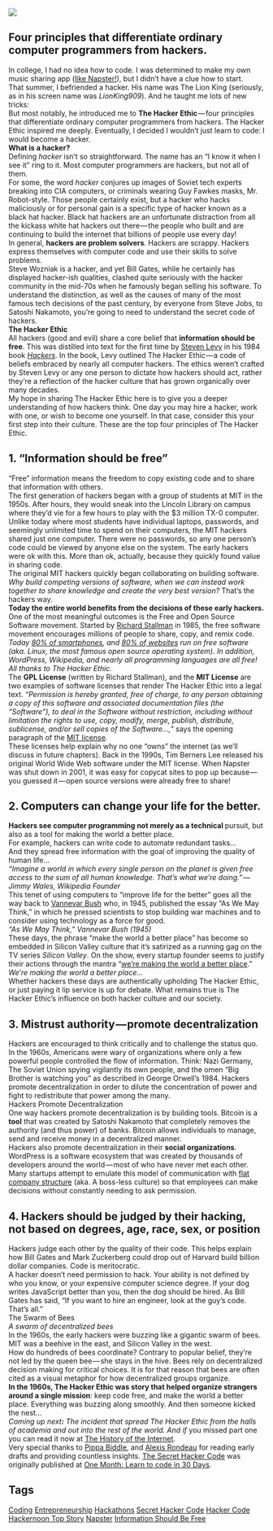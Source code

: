 <img src="https://hackernoon.com/hn-images/1*lSkjQv5F8-QKfe1o3WTsvg.jpeg">                    <h2>Four principles that differentiate ordinary computer programmers from&#xA0;hackers.</h2><div class="paragraph">In college, I had no idea how to code. I was determined to make my own music sharing app (<a href="https://hackernoon.com/the-history-of-the-internet-cdb844ff460c">like Napster!</a>), but I didn&#x2019;t have a clue how to start.</div><div class="paragraph">That summer, I befriended a hacker. His name was The Lion King (seriously, as in his screen name was <em>LionKing909</em>). And he taught me lots of new tricks:</div><div class="image-container"><img src="https://hackernoon.com/photos/QdWX77c6s5Skk99abuNLlG6AEZZ2-8o23z2s" alt></div><div class="image-container"><img src="https://hackernoon.com/photos/QdWX77c6s5Skk99abuNLlG6AEZZ2-l0153zgt" alt></div><div class="paragraph">But most notably, he introduced me to <strong>The Hacker Ethic</strong>&#x200A;&#x2014;&#x200A;four principles that differentiate ordinary computer programmers from hackers. The Hacker Ethic inspired me deeply. Eventually, I decided I wouldn&#x2019;t just learn to code:<strong> </strong>I would become a hacker.</div><div class="paragraph"><strong>What is a&#xA0;hacker?</strong></div><div class="paragraph">Defining <em>hacker</em> isn&#x2019;t so straightforward. The name has an &#x201C;I know it when I see it&#x201D; ring to it. Most computer programmers are hackers, but not all of them.</div><div class="paragraph">For some, the word <em>hacker</em> conjures up images of Soviet tech experts breaking into CIA computers, or criminals wearing Guy Fawkes masks, Mr. Robot-style. Those people certainly exist, but a hacker who hacks maliciously or for personal gain is a specific type of hacker known as a black hat hacker. Black hat hackers are an unfortunate distraction from all the kickass white hat hackers out there&#x200A;&#x2014;&#x200A;the people who built and are continuing to build the internet that billions of people use every day!</div><div class="paragraph">In general, <strong>hackers are problem solvers</strong>. Hackers are scrappy. Hackers express themselves with computer code and use their skills to solve problems.</div><div class="paragraph">Steve Wozniak is a hacker, and yet Bill Gates, while he certainly has displayed hacker-ish qualities, clashed quite seriously with the hacker community in the mid-70s when he famously began selling his software. To understand the distinction, as well as the causes of many of the most famous tech decisions of the past century, by everyone from Steve Jobs, to Satoshi Nakamoto, you&#x2019;re going to need to understand the secret code of hackers.</div><div class="paragraph"><strong>The Hacker&#xA0;Ethic</strong></div><div class="paragraph">All hackers (good and evil) share a core belief that <strong>information should be free</strong>. This was distilled into text for the first time by <a href="https://en.wikipedia.org/wiki/Steven_Levy">Steven Levy</a> in his 1984 book<em> </em><a href="https://www.amazon.com/Hackers-Computer-Revolution-Steven-Levy/dp/1449388396"><em>Hackers</em></a>. In the book, Levy outlined The Hacker Ethic&#x200A;&#x2014;&#x200A;a code of beliefs embraced by nearly all computer hackers. The ethics weren&#x2019;t crafted by Steven Levy or any one person to dictate how hackers should act, rather they&#x2019;re a reflection of the hacker culture that has grown organically over many decades.</div><div class="paragraph">My hope in sharing The Hacker Ethic here is to give you a deeper understanding of how hackers think. One day you may hire a hacker, work with one, or wish to become one yourself. In that case, consider this your first step into their culture. These are the top four principles of The Hacker Ethic.</div><h2><strong>1. &#x201C;Information should be&#xA0;free&#x201D;</strong></h2><div class="paragraph">&#x201C;Free&#x201D; information means the freedom to copy existing code and to share that information with others.</div><div class="paragraph">The first generation of hackers began with a group of students at MIT in the 1950s. After hours, they would sneak into the Lincoln Library on campus where they&#x2019;d vie for a few hours to play with the $3 million TX-0 computer. Unlike today where most students have individual laptops, passwords, and seemingly unlimited time to spend on their computers, the MIT hackers shared just one computer. There were no passwords, so any one person&#x2019;s code could be viewed by anyone else on the system. The early hackers were ok with this. More than ok, actually, because they quickly found value in sharing code.</div><div class="paragraph">The original MIT hackers quickly began collaborating on building software. <em>Why build competing versions of software, when we can instead work together to share knowledge and create the very best version? </em>That&#x2019;s the hackers way.</div><div class="paragraph"><strong>Today the entire world benefits from the decisions of these early hackers.</strong></div><div class="paragraph">One of the most meaningful outcomes is the Free and Open Source Software movement. Started by <a href="https://en.wikipedia.org/wiki/Richard_Stallman">Richard Stallman</a> in 1985, the free software movement encourages millions of people to share, copy, and remix code.</div><div class="image-container"><img src="https://hackernoon.com/photos/QdWX77c6s5Skk99abuNLlG6AEZZ2-xi2n3zxn" alt></div><div class="paragraph"><em>Today </em><a href="https://techcrunch.com/2013/08/07/android-nears-80-market-share-in-global-smartphone-shipments-as-ios-and-blackberry-share-slides-per-idc/"><em>80% of smartphones</em></a><em>, and </em><a href="https://www.zdnet.com/article/linux-foundation-finds-enterprise-linux-growing-at-windows-expense/"><em>80% of websites</em></a><em> run on free software (aka. Linux, the most famous open source operating system). In addition, WordPress, Wikipedia, and nearly all programming languages are all free! All thanks to The Hacker&#xA0;Ethic.</em></div><div class="paragraph">The <strong>GPL License</strong> (written by Richard Stallman), and the <strong>MIT License</strong> are two examples of software licenses that render The Hacker Ethic into a legal text. <em>&#x201C;Permission is hereby granted, free of charge, to any person obtaining a copy of this software and associated documentation files (the &#x201C;Software&#x201D;), to deal in the Software without restriction, including without limitation the rights to use, copy, modify, merge, publish, distribute, sublicense, and/or sell copies of the Software&#x2026;,&#x201D; </em>says the opening paragraph of the <a href="https://opensource.org/licenses/MIT">MIT license</a><em>.</em></div><div class="paragraph">These licenses help explain why no one &#x201C;owns&#x201D; the internet (as we&#x2019;ll discuss in future chapters). Back in the 1990s, Tim Berners Lee released his original World Wide Web software under the MIT license. When Napster was shut down in 2001, it was easy for copycat sites to pop up because&#x200A;&#x2014;&#x200A;you guessed it&#x200A;&#x2014;&#x200A;open source versions were already free to share!</div><h2><strong>2. Computers can change your life for the&#xA0;better.</strong></h2><div class="paragraph"><strong>Hackers see computer programming not merely as a technical </strong>pursuit, but also as a tool for making the world a better place.</div><div class="paragraph">For example, hackers can write code to automate redundant tasks&#x2026;</div><div class="image-container"><img src="https://hackernoon.com/photos/QdWX77c6s5Skk99abuNLlG6AEZZ2-q6493zk5" alt></div><div class="image-container"><img src="https://hackernoon.com/photos/QdWX77c6s5Skk99abuNLlG6AEZZ2-796h3zn9" alt></div><div class="paragraph">And they spread free information with the goal of improving the quality of human life&#x2026;</div><div class="image-container"><img src="https://hackernoon.com/photos/QdWX77c6s5Skk99abuNLlG6AEZZ2-8w7a3zcl" alt></div><div class="paragraph"><em>&#x201C;Imagine a world in which every single person on the planet is given free access to the sum of all human knowledge. That&#x2019;s what we&#x2019;re doing.&#x201D;&#x200A;&#x2014;&#x200A;Jimmy Wales, Wikipedia Founder</em></div><div class="paragraph">This tenet of using computers to &#x201C;improve life for the better&#x201D; goes all the way back to <a href="https://en.wikipedia.org/wiki/Vannevar_Bush">Vannevar Bush</a> who, in 1945, published the essay &#x201C;As We May Think,&#x201D; in which he pressed scientists to stop building war machines and to consider using technology as a force for good.</div><div class="image-container"><img src="https://hackernoon.com/photos/QdWX77c6s5Skk99abuNLlG6AEZZ2-ji8p3zzw" alt></div><div class="paragraph"><em>&#x201C;As We May Think,&#x201D; Vannevar Bush&#xA0;(1945)</em></div><div class="paragraph">These days, the phrase &#x201C;make the world a better place&#x201D; has become so embedded in Silicon Valley culture that it&#x2019;s satirized as a running gag on the TV series <em>Silicon Valley</em>. On the show, every startup founder seems to justify their actions through the mantra &#x201C;<a href="https://vimeo.com/98720197">we&#x2019;re making the world a better place</a>.&#x201D;</div><div class="image-container"><img src="https://hackernoon.com/photos/QdWX77c6s5Skk99abuNLlG6AEZZ2-b2an3z73" alt></div><div class="paragraph"><em>We&#x2019;re making the world a better&#xA0;place&#x2026;</em></div><div class="paragraph">Whether hackers these days are authentically upholding The Hacker Ethic, or just paying it lip service is up for debate. What remains true is The Hacker Ethic&#x2019;s influence on both hacker culture and our society.</div><h2><strong>3. Mistrust authority&#x200A;&#x2014;&#x200A;promote decentralization</strong></h2><div class="paragraph">Hackers are encouraged to think critically and to challenge the status quo.</div><div class="paragraph">In the 1960s, Americans were wary of organizations where only a few powerful people controlled the flow of information. Think: Nazi Germany, The Soviet Union spying vigilantly its own people, and the omen &#x201C;Big Brother is watching you&#x201D; as described in George Orwell&#x2019;s 1984. Hackers promote decentralization in order to dilute the concentration of power and fight to redistribute that power among the many.</div><div class="image-container"><img src="https://hackernoon.com/photos/QdWX77c6s5Skk99abuNLlG6AEZZ2-b4c93zbh" alt></div><div class="paragraph">Hackers Promote Decentralization</div><div class="paragraph">One way hackers promote decentralization is by building tools. Bitcoin is a <strong>tool</strong> that was created by Satoshi Nakamoto that completely removes the authority (and thus power) of banks. Bitcoin allows individuals to manage, send and receive money in a decentralized manner.</div><div class="paragraph">Hackers also promote decentralization in their <strong>social organizations</strong>. WordPress is a software ecosystem that was created by thousands of developers around the world&#x200A;&#x2014;&#x200A;most of who have never met each other. Many startups attempt to emulate this model of communication with <a href="https://en.wikipedia.org/wiki/Flat_organization">flat company structure</a> (aka. A boss-less culture) so that employees can make decisions without constantly needing to ask permission.</div><h2><strong>4. Hackers should be judged by their hacking, not based on degrees, age, race, sex, or&#xA0;position</strong></h2><div class="paragraph">Hackers judge each other by the quality of their code. This helps explain how Bill Gates and Mark Zuckerberg could drop out of Harvard build billion dollar companies. Code is meritocratic.</div><div class="paragraph">A hacker doesn&#x2019;t need permission to hack. Your ability is not defined by who you know, or your expensive computer science degree. If your dog writes JavaScript better than you, then the dog should be hired. As Bill Gates has said, &#x201C;If you want to hire an engineer, look at the guy&#x2019;s code. That&#x2019;s all.&#x201D;</div><div class="paragraph">The Swarm of&#xA0;Bees</div><div class="image-container"><img src="https://hackernoon.com/photos/QdWX77c6s5Skk99abuNLlG6AEZZ2-3uey3zyc" alt></div><div class="paragraph"><em>A swarm of decentralized bees</em></div><div class="paragraph">In the 1960s, the early hackers were buzzing like a gigantic swarm of bees. MIT was a beehive in the east, and Silicon Valley in the west.</div><div class="paragraph">How do hundreds of bees coordinate? Contrary to popular belief, they&#x2019;re not led by the queen bee&#x200A;&#x2014;&#x200A;she stays in the hive. Bees rely on decentralized decision making for critical choices. It is for that reason that bees are often cited as a visual metaphor for how decentralized groups organize.</div><div class="paragraph"><strong>In the 1960s, The Hacker Ethic was story that helped organize strangers around a single mission</strong>: keep code free, and make the world a better place. Everything was buzzing along smoothly. And then someone kicked the nest&#x2026;</div><div class="paragraph"><em>Coming up next</em><strong><em>:</em></strong><em> The incident that spread The Hacker Ethic from the halls of academia and out into the rest of the world. And if </em>you missed part one you can read it now at <a href="https://hackernoon.com/the-history-of-the-internet-cdb844ff460c">The History of the Internet</a>.</div><div class="paragraph">Very special thanks to <a href="http://pippabiddle.com/">Pippa Biddle</a>, and <a href="https://medium.com/@RondeauAlexis">Alexis Rondeau</a> for reading early drafts and providing countless insights. <a href="https://learn.onemonth.com/the-secret-hacker-code/">The Secret Hacker Code</a> was originally published at <a href="http://www.onemonth.com">One Month: Learn to code in 30 Days</a>.</div>                    <h2 class="tags-header">Tags</h2>          <div class="archive-tags">                                                <a class="tag" href="https://hackernoon.com/tagged/coding">Coding</a>                                                <a class="tag" href="https://hackernoon.com/tagged/entrepreneurship">Entrepreneurship</a>                                                <a class="tag" href="https://hackernoon.com/tagged/hackathons">Hackathons</a>                                                <a class="tag" href="https://hackernoon.com/tagged/secret-hacker-code">Secret Hacker Code</a>                                                <a class="tag" href="https://hackernoon.com/tagged/hacker-code">Hacker Code</a>                                                <a class="tag" href="https://hackernoon.com/tagged/hackernoon-top-story">Hackernoon Top Story</a>                                                <a class="tag" href="https://hackernoon.com/tagged/napster">Napster</a>                                                <a class="tag" href="https://hackernoon.com/tagged/information-should-be-free">Information Should Be Free</a>                      </div>